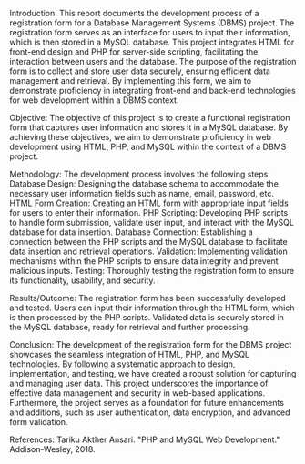 Introduction:
This report documents the development process of a registration form for a Database Management Systems (DBMS) project. The registration form serves as an interface for users to input their information, which is then stored in a MySQL database. This project integrates HTML for front-end design and PHP for server-side scripting, facilitating the interaction between users and the database.
The purpose of the registration form is to collect and store user data securely, ensuring efficient data management and retrieval. By implementing this form, we aim to demonstrate proficiency in integrating front-end and back-end technologies for web development within a DBMS context.

Objective:
The objective of this project is to create a functional registration form that captures user information and stores it in a MySQL database. By achieving these objectives, we aim to demonstrate proficiency in web development using HTML, PHP, and MySQL within the context of a DBMS project.

Methodology:
The development process involves the following steps:
Database Design: Designing the database schema to accommodate the necessary user information fields such as name, email, password, etc.
HTML Form Creation: Creating an HTML form with appropriate input fields for users to enter their information.
PHP Scripting: Developing PHP scripts to handle form submission, validate user input, and interact with the MySQL database for data insertion.
Database Connection: Establishing a connection between the PHP scripts and the MySQL database to facilitate data insertion and retrieval operations.
Validation: Implementing validation mechanisms within the PHP scripts to ensure data integrity and prevent malicious inputs.
Testing: Thoroughly testing the registration form to ensure its functionality, usability, and security.



Results/Outcome:
The registration form has been successfully developed and tested. Users can input their information through the HTML form, which is then processed by the PHP scripts. Validated data is securely stored in the MySQL database, ready for retrieval and further processing.

Conclusion:
The development of the registration form for the DBMS project showcases the seamless integration of HTML, PHP, and MySQL technologies. By following a systematic approach to design, implementation, and testing, we have created a robust solution for capturing and managing user data. This project underscores the importance of effective data management and security in web-based applications.
Furthermore, the project serves as a foundation for future enhancements and additions, such as user authentication, data encryption, and advanced form validation.













References:
Tariku Akther Ansari. "PHP and MySQL Web Development." Addison-Wesley, 2018.
